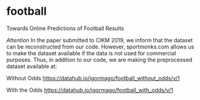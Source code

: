 # football
Towards Online Predictions of Football Results

*Attention* 
In the paper submitted to CIKM 2019, we inform that the dataset can be reconstructed from our code. However, sportmonks.com allows us to make the dataset available if the data is not used for commercial purposes. Thus, in addition to our code, we are making the preprocessed dataset available at:

Without Odds
https://datahub.io/igormago/football_without_odds/v/1

With the Odds
https://datahub.io/igormago/football_with_odds/v/1
